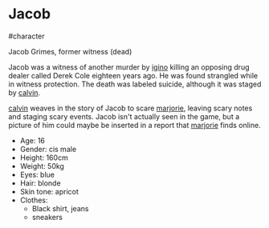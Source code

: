 # Jacob

#character

Jacob Grimes, former witness (dead)

Jacob was a witness of another murder by [igino](igino.md) killing an opposing drug dealer called Derek Cole eighteen years ago. He was found strangled while in witness protection. The death was labeled suicide, although it was staged by [calvin](calvin.md).

[calvin](calvin.md) weaves in the story of Jacob to scare [marjorie](marjorie.md), leaving scary notes and staging scary events. Jacob isn't actually seen in the game, but a picture of him could maybe be inserted in a report that [marjorie](marjorie.md) finds online.

- Age: 16
- Gender: cis male
- Height: 160cm
- Weight: 50kg
- Eyes: blue
- Hair: blonde
- Skin tone: apricot
- Clothes:
  - Black shirt, jeans
  - sneakers